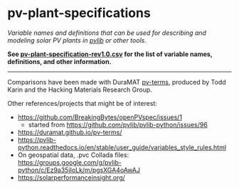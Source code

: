 # pv-plant-specifications
_Variable names and definitions that can be used for describing and modeling solar PV plants in [pvlib](https://github.com/pvlib/pvlib-python) or other tools._

**See [pv-plant-specification-rev1.0.csv](pv-plant-specification-rev1.0.csv) for the list of variable names, definitions, and other information.**

------

Comparisons have been made with DuraMAT [pv-terms](https://duramat.github.io/pv-terms/), produced by Todd Karin and the Hacking Materials Research Group. 

Other references/projects that might be of interest:
 - https://github.com/BreakingBytes/openPVspec/issues/1
   - started from https://github.com/pvlib/pvlib-python/issues/96
 - https://duramat.github.io/pv-terms/
 - https://pvlib-python.readthedocs.io/en/stable/user_guide/variables_style_rules.html
 - On geospatial data, .pvc Collada files: https://groups.google.com/g/pvlib-python/c/Ez9a35jIoLk/m/pgsXGA4oAwAJ
 - https://solarperformanceinsight.org/
